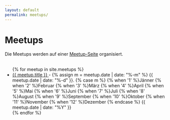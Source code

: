 ```yaml
---
layout: default
permalink: meetups/
---
```


<div class="home">
  <h1 class="page-heading">Meetups</h1>

  Die Meetups werden auf einer
  <a href="https://www.meetup.com/de-DE/Podcasting-Meetup-Osterreich/">Meetup-Seite</a> organisiert.<br/><br/>

  <ul class="list-group">
    {% for meetup in site.meetups %}
      <li class="list-group-item">
        <a class="meetup-link"
     href="{{ meetup.url | prepend: site.baseurl }}">
          {{ meetup.title }}
        </a> -
        {% assign m = meetup.date | date: "%-m" %}
        {{ meetup.date | date: "%-d" }}.
        {% case m %}
          {% when '1' %}Jänner
          {% when '2' %}Februar
          {% when '3' %}März
          {% when '4' %}April
          {% when '5' %}Mai
          {% when '6' %}Juni
          {% when '7' %}Juli
          {% when '8' %}August
          {% when '9' %}September
          {% when '10' %}Oktober
          {% when '11' %}November
          {% when '12' %}Dezember
        {% endcase %}
        {{ meetup.date | date: "%Y" }}
      </li>
    {% endfor %}
  </ul>
</div>
